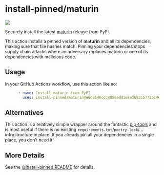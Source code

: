 

# install-pinned/maturin

![](https://shields.io/badge/python-3.7%20%7C%203.8%20%7C%203.9%20%7C%203.10%20%7C%203.11-blue)

Securely install the latest [maturin](https://pypi.org/project/maturin/) release from PyPI.

This action installs a pinned version of **maturin** and all its dependencies,         making sure that file hashes match. Pinning your dependencies stops supply chain attacks where an adversary         replaces maturin or one of its dependencies with malicious code.

## Usage

In your GitHub Actions workflow, use this action like so:

```yaml
      - name: Install maturin from PyPI
        uses: install-pinned/maturin@e6de546cd38059edd1e7e3682c5772bc46429c00  # 0.14.0
```

## Alternatives

This action is a relatively simple wrapper around the fantastic [pip-tools](https://pip-tools.rtfd.io)         and is most useful if there is no existing `requirements.txt`/`poetry.lock`/... infrastructure in place.         If you already pin all your dependencies in a single place, you don't need it!

## More Details

See the [@install-pinned README](https://github.com/install-pinned) for details.
